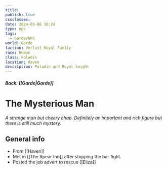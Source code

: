 ```yaml
---
title: 
publish: true
cssclasses: 
date: 2024-05-06 10:24
type: npc
tags:
  - Garde/NPC
world: Garde
faction: Verlust Royal Family
race: Human
class: Paladin
location: Haven
description: Paladin and Royal knight
---
```

##### Back:  [[Garde|Garde]]
# The Mysterious Man

*A strange man but cheery chap. Definitely an important and rich figure but there is still much mystery.*

## General info
- From [[Haven]]
- Met in [[The Spear Inn]] after stopping the bar fight.
- Posted the job advert to rescue [[Eliza]]


